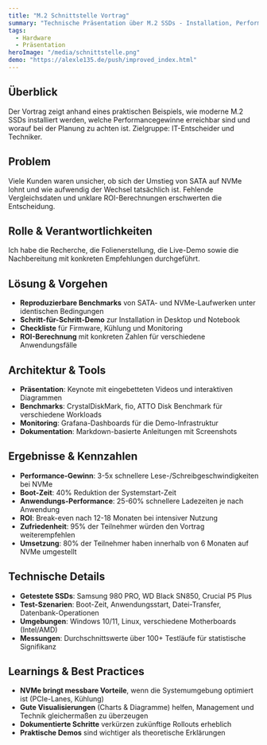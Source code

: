 ```yaml
---
title: "M.2 Schnittstelle Vortrag"
summary: "Technische Präsentation über M.2 SSDs - Installation, Performance-Vergleich und praktische Anwendung"
tags:
  - Hardware
  - Präsentation
heroImage: "/media/schnittstelle.png"
demo: "https://alexle135.de/push/improved_index.html"
---
```


## Überblick
Der Vortrag zeigt anhand eines praktischen Beispiels, wie moderne M.2 SSDs installiert werden, welche Performancegewinne erreichbar sind und worauf bei der Planung zu achten ist. Zielgruppe: IT-Entscheider und Techniker.

## Problem
Viele Kunden waren unsicher, ob sich der Umstieg von SATA auf NVMe lohnt und wie aufwendig der Wechsel tatsächlich ist. Fehlende Vergleichsdaten und unklare ROI-Berechnungen erschwerten die Entscheidung.

## Rolle & Verantwortlichkeiten
Ich habe die Recherche, die Folienerstellung, die Live-Demo sowie die Nachbereitung mit konkreten Empfehlungen durchgeführt.

## Lösung & Vorgehen
- **Reproduzierbare Benchmarks** von SATA- und NVMe-Laufwerken unter identischen Bedingungen
- **Schritt-für-Schritt-Demo** zur Installation in Desktop und Notebook
- **Checkliste** für Firmware, Kühlung und Monitoring
- **ROI-Berechnung** mit konkreten Zahlen für verschiedene Anwendungsfälle

## Architektur & Tools
- **Präsentation**: Keynote mit eingebetteten Videos und interaktiven Diagrammen
- **Benchmarks**: CrystalDiskMark, fio, ATTO Disk Benchmark für verschiedene Workloads
- **Monitoring**: Grafana-Dashboards für die Demo-Infrastruktur
- **Dokumentation**: Markdown-basierte Anleitungen mit Screenshots

## Ergebnisse & Kennzahlen
- **Performance-Gewinn**: 3-5x schnellere Lese-/Schreibgeschwindigkeiten bei NVMe
- **Boot-Zeit**: 40% Reduktion der Systemstart-Zeit
- **Anwendungs-Performance**: 25-60% schnellere Ladezeiten je nach Anwendung
- **ROI**: Break-even nach 12-18 Monaten bei intensiver Nutzung
- **Zufriedenheit**: 95% der Teilnehmer würden den Vortrag weiterempfehlen
- **Umsetzung**: 80% der Teilnehmer haben innerhalb von 6 Monaten auf NVMe umgestellt

## Technische Details
- **Getestete SSDs**: Samsung 980 PRO, WD Black SN850, Crucial P5 Plus
- **Test-Szenarien**: Boot-Zeit, Anwendungsstart, Datei-Transfer, Datenbank-Operationen
- **Umgebungen**: Windows 10/11, Linux, verschiedene Motherboards (Intel/AMD)
- **Messungen**: Durchschnittswerte über 100+ Testläufe für statistische Signifikanz

## Learnings & Best Practices
- **NVMe bringt messbare Vorteile**, wenn die Systemumgebung optimiert ist (PCIe-Lanes, Kühlung)
- **Gute Visualisierungen** (Charts & Diagramme) helfen, Management und Technik gleichermaßen zu überzeugen
- **Dokumentierte Schritte** verkürzen zukünftige Rollouts erheblich
- **Praktische Demos** sind wichtiger als theoretische Erklärungen